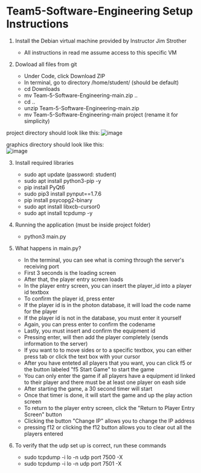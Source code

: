 # Team5-Software-Engineering Setup Instructions

  1. Install the Debian virtual machine provided by Instructor Jim Strother
     - All instructions in read me assume access to this specific VM
    
  2. Dowload all files from git
     - Under Code, click Download ZIP
     - In terminal, go to directory /home/student/ (should be default)
     - cd Downloads
     - mv Team-5-Software-Engineering-main.zip ..
     - cd ..
     - unzip Team-5-Software-Engineering-main.zip
     - mv Team-5-Software-Engineering-main project (rename it for simplicity)
  
  project directory should look like this: ![image](https://github.com/user-attachments/assets/deffecee-e484-410f-b826-ac0375ac15e9)

  
  graphics directory should look like this:                                                                                         
  ![image](https://github.com/user-attachments/assets/6b49b89c-efde-4bbf-89f3-25672ffc4acc)

    
  3. Install required libraries
     - sudo apt update (password: student)
     - sudo apt install python3-pip -y
     - pip install PyQt6
     - sudo pip3 install pynput==1.7.6
     - pip install psycopg2-binary
     - sudo apt install libxcb-cursor0
     - sudo apt install tcpdump -y

    
  4. Running the application (must be inside project folder)
     - python3 main.py 

  5. What happens in main.py?
     - In the terminal, you can see what is coming through the server's receiving port
     - First 3 seconds is the loading screen
     - After that, the player entry screen loads
     - In the player entry screen, you can insert the player_id into a player id textbox
     - To confirm the player id, press enter
     - If the player id is in the photon database, it will load the code name for the player
     - If the player id is not in the database, you must enter it yourself
     - Again, you can press enter to confirm the codename
     - Lastly, you must insert and confirm the equipment id 
     - Pressing enter, will then add the player completely (sends information to the server)
     - If you want to to move sides or to a specific textbox, you can either press tab or click the text box with your cursor
     - After you have enteted all players that you want, you can click f5 or the button labeled "f5 Start Game" to start the game
     - You can only enter the game if all players have a equipment id linked to their player and there must be at least one player on eash side
     - After starting the game, a 30 second timer will start
     - Once that timer is done, it will start the game and up the play action screen
     - To return to the player entry screen, click the "Return to Player Entry Screen" button
     - Clicking the button "Change IP" allows you to change the IP address
     - pressing f12 or clicking the f12 button allows you to clear out all the players entered
   
  6. To verify that the udp set up is correct, run these commands
     - sudo tcpdump -i lo -n udp port 7500 -X
     - sudo tcpdump -i lo -n udp port 7501 -X


